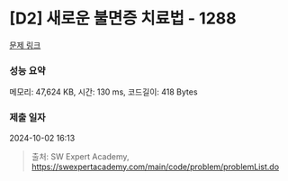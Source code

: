 # [D2] 새로운 불면증 치료법 - 1288 

[문제 링크](https://swexpertacademy.com/main/code/problem/problemDetail.do?contestProbId=AV18_yw6I9MCFAZN) 

### 성능 요약

메모리: 47,624 KB, 시간: 130 ms, 코드길이: 418 Bytes

### 제출 일자

2024-10-02 16:13



> 출처: SW Expert Academy, https://swexpertacademy.com/main/code/problem/problemList.do